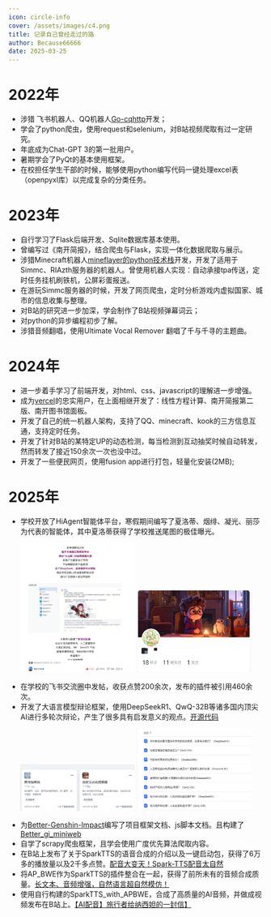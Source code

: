 ```yaml
---
icon: circle-info
cover: /assets/images/c4.png
title: 记录自己曾经走过的路
author: Because66666
date: 2025-03-25
---
```


# 2022年
- 涉猎 飞书机器人、QQ机器人[Go-cqhttp](https://github.com/Mrs4s/go-cqhttp)开发；
- 学会了python爬虫，使用request和selenium，对B站视频爬取有过一定研究。
- 年底成为Chat-GPT 3的第一批用户。
- 暑期学会了PyQt的基本使用框架。
- 在校担任学生干部的时候，能够使用python编写代码一键处理excel表（openpyxl库）以完成复杂的分类任务。

# 2023年
- 自行学习了Flask后端开发、Sqlite数据库基本使用。
- 曾编写过《南开简报》，结合爬虫与Flask，实现一体化数据爬取与展示。
- 涉猎Minecraft机器人[mineflayer的python技术栈](https://github.com/PrismarineJS/mineflayer)开发，开发了适用于Simmc、RIAzth服务器的机器人。曾使用机器人实现：自动承接tpa传送，定时任务挂机刷铁机，公屏彩蛋报送。
- 在游玩Simmc服务器的时候，开发了网页爬虫，定时分析游戏内虚拟国家、城市的信息收集与整理。
- 对B站的研究进一步加深，学会制作了B站视频弹幕词云；
- 对python的异步编程初步了解。
- 涉猎音频翻唱，使用Ultimate Vocal Remover 翻唱了千与千寻的主题曲。

# 2024年
- 进一步着手学习了前端开发，对html、css、javascript的理解进一步增强。
- 成为[vercel](https://v0.dev/chat)的忠实用户，在上面相继开发了：线性方程计算、南开简报第二版、南开图书馆面板。
- 开发了自己的统一机器人架构，支持了QQ、minecraft、kook的三方信息互通，支持定时任务。
- 开发了针对B站的某特定UP的动态检测，每当检测到互动抽奖时候自动转发，然而转发了接近150余次一次也没中过。
- 开发了一些便民网页，使用fusion app进行打包，轻量化安装(2MB);

# 2025年
 - 学校开放了HiAgent智能体平台，寒假期间编写了夏洛蒂、烟绯、凝光、丽莎为代表的智能体，其中夏洛蒂获得了学校推送尾图的极佳曝光。
<div style="text-align: center;">
<img src="/assets/images/zhinengti.png" style="width:45%; display: inline-block;">
<img src="/assets/images/feishuai.png" style="width:45%; display: inline-block;">

</div>

 - 在学校的飞书交流圈中发帖，收获点赞200余次，发布的插件被引用460余次。
 - 开发了大语言模型辩论框架，使用DeepSeekR1、QwQ-32B等诸多国内顶尖AI进行多轮次辩论，产生了很多具有启发意义的观点。[开源代码](https://github.com/Because66666/debate_model)
<div style="text-align: center;">
<img src="/assets/images/hiagent.png" style="width:45%; display: inline-block;">
<img src="/assets/images/debate.png" style="width:45%; display: inline-block;"></div>

 - 为[Better-Genshin-Impact](https://github.com/babalae/better-genshin-impact)编写了项目框架文档、js脚本文档。且构建了[Better_gi_miniweb](https://github.com/Because66666/better_gi_miniweb)
 - 自学了scrapy爬虫框架，且学会使用广度优先算法爬取内容。
 - 在B站上发布了关于SparkTTS的语音合成的介绍以及一键启动包，获得了6万多的播放量以及2千多点赞。[配音大变天！Spark-TTS配音太自然](https://www.bilibili.com/video/BV1fJQgYhEjT)
 - 将AP_BWE作为SparkTTS的插件整合在一起，获得了前所未有的音频合成质量。[长文本、音频增强，自然语言超自然模仿！](https://www.bilibili.com/video/BV1q2QoYbEkx/?share_source=copy_web&vd_source=ceaab6f99d098ab91c300ea8ad735246)
 - 使用自行构建的SparkTTS_with_APBWE，合成了高质量的AI音频，并做成视频发布在B站上。[【AI配音】旅行者给纳西妲的一封信】](https://www.bilibili.com/video/BV1MaXWY9E4p/?share_source=copy_web&vd_source=ceaab6f99d098ab91c300ea8ad735246)